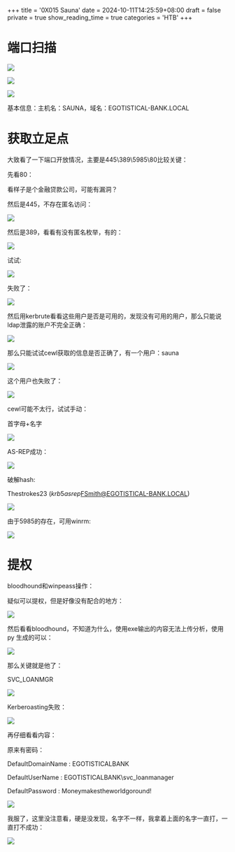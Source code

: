 +++
title = '0X015 Sauna'
date = 2024-10-11T14:25:59+08:00
draft = false
private = true
show_reading_time = true
categories = 'HTB'
+++



# 端口扫描

![](/htb_img/WEBRESOURCE49ac89b8d9fc975a54b7bbd64c81db25image.png)

![](/htb_img/WEBRESOURCEdf27ea5a3375f8849e59ef7135199357image.png)

![](/htb_img/WEBRESOURCE9051728dcb75e68b87fda147a0f15623image.png)

基本信息：主机名：SAUNA，域名：EGOTISTICAL-BANK.LOCAL

# 获取立足点

大致看了一下端口开放情况，主要是445\389\5985\80比较关键：

先看80：

看样子是个金融贷款公司，可能有漏洞？

然后是445，不存在匿名访问：

![](/htb_img/WEBRESOURCEf395e6bfb4e6a5391c26bc246f0182caimage.png)

然后是389，看看有没有匿名枚举，有的：

![](/htb_img/WEBRESOURCEe6e0627ba3dd46051579f4fd3135285cimage.png)

试试:

![](/htb_img/WEBRESOURCE43345cdd445fe6117b1b694db608d3d9image.png)

失败了：

![](/htb_img/WEBRESOURCEf8a1b0a0822276cbe6ce2f1bfc8ebac3image.png)

然后用kerbrute看看这些用户是否是可用的，发现没有可用的用户，那么只能说ldap泄露的账户不完全正确：

![](/htb_img/WEBRESOURCE48192919b79c49373f50b68bbcdaeeb1image.png)

那么只能试试cewl获取的信息是否正确了，有一个用户：sauna

![](/htb_img/WEBRESOURCEcd3e18432c5305db44589e2b48082706image.png)

这个用户也失败了：

![](/htb_img/WEBRESOURCE4d8ac5327052431929313383e3827decimage.png)

cewl可能不太行，试试手动：

首字母+名字

![](/htb_img/WEBRESOURCEe1ed4fa76f0606bf81040ab0b065c13eimage.png)

AS-REP成功：

![](/htb_img/WEBRESOURCE99cb7b56363e8a08f851455e378a73aaimage.png)

破解hash:

Thestrokes23     ($krb5asrep$FSmith@EGOTISTICAL-BANK.LOCAL)

![](/htb_img/WEBRESOURCEbf086419fe9e18a0f6e1a78b3aeab7c1image.png)

由于5985的存在，可用winrm:

![](/htb_img/WEBRESOURCE5a8c2e2dca84e63b0034bc97d00fb825image.png)

# 提权

bloodhound和winpeass操作：

疑似可以提权，但是好像没有配合的地方：

![](/htb_img/WEBRESOURCEcd7c2c92a2ab22d533cbd50fb06894caimage.png)

然后看看bloodhound，不知道为什么，使用exe输出的内容无法上传分析，使用py 生成的可以：

![](/htb_img/WEBRESOURCE24daefd682c0181e3f3a5c3bf89b4ae5image.png)

那么关键就是他了：

SVC_LOANMGR

![](/htb_img/WEBRESOURCEdc67e192d7681daccaf2764dd61b32c1image.png)

Kerberoasting失败：

![](/htb_img/WEBRESOURCEbfa3e719d7c02949707bc314de0fa788image.png)

再仔细看看内容：

原来有密码：

DefaultDomainName             :  EGOTISTICALBANK

DefaultUserName               :  EGOTISTICALBANK\svc_loanmanager

DefaultPassword               :  Moneymakestheworldgoround!

![](/htb_img/WEBRESOURCE07a0c6bb3d457a0bb5f9a836a568077dimage.png)

我服了，这里没注意看，硬是没发现，名字不一样，我拿着上面的名字一直打，一直打不成功：

![](/htb_img/WEBRESOURCE8ad97574bbbea4f30297e01d90aca4feimage.png)